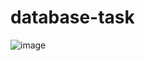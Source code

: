 # database-task
![image](https://github.com/GeloPakDev1/database-task/assets/145379929/3482e056-54af-4d4d-b9df-2805892351a7)

